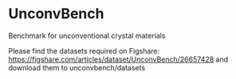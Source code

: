 # UnconvBench
Benchmark for unconventional crystal materials

Please find the datasets required on Figshare: https://figshare.com/articles/dataset/UnconvBench/26657428 and download them to unconvbench/datasets
